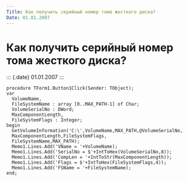 ```yaml
---
Title: Как получить серийный номер тома жесткого диска?
Date: 01.01.2007
---
```



Как получить серийный номер тома жесткого диска?
================================================

::: {.date}
01.01.2007
:::

    procedure TForm1.Button1Click(Sender: TObject);
    var
      VolumeName,
      FileSystemName : array [0..MAX_PATH-1] of Char;
      VolumeSerialNo : DWord;
      MaxComponentLength,
      FileSystemFlags : Integer;
    begin
      GetVolumeInformation('C:\',VolumeName,MAX_PATH,@VolumeSerialNo,
      MaxComponentLength,FileSystemFlags,
      FileSystemName,MAX_PATH);
      Memo1.Lines.Add('VName = '+VolumeName);
      Memo1.Lines.Add('SerialNo = $'+IntToHex(VolumeSerialNo,8));
      Memo1.Lines.Add('CompLen = '+IntToStr(MaxComponentLength));
      Memo1.Lines.Add('Flags = $'+IntToHex(FileSystemFlags,4));
      Memo1.Lines.Add('FSName = '+FileSystemName);
    end; 
